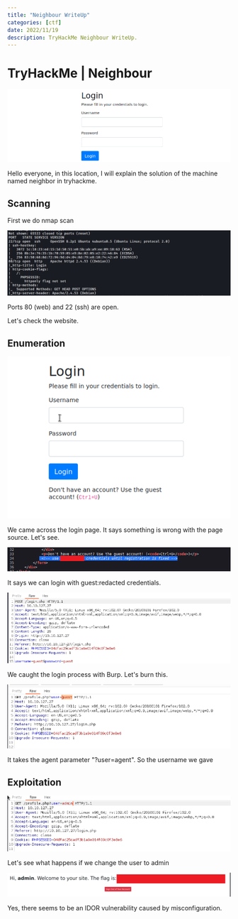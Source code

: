 ```yaml
---
title: "Neighbour WriteUp"
categories: [ctf]
date: 2022/11/19
description: TryHackMe Neighbour WriteUp.
---
```

# TryHackMe | Neighbour

<p align="center">
  <img src="/img/neighbour_thm/0.png">
</p>

Hello everyone, in this location, I will explain the solution of the machine named neighbor in tryhackme.

## Scanning

First we do nmap scan

<p align="center">
  <img src="/img/neighbour_thm/1.png">
</p>

Ports 80 (web) and 22 (ssh) are open.

Let's check the website.

## Enumeration

<p align="center">
  <img src="/img/neighbour_thm/2.png">
</p>

We came across the login page. It says something is wrong with the page source. Let's see.

<p align="center">
  <img src="/img/neighbour_thm/3.png">
</p>

It says we can login with guest:redacted credentials.

<p align="center">
  <img src="/img/neighbour_thm/4.png">
</p>

We caught the login process with Burp. Let's burn this.

<p align="center">
  <img src="/img/neighbour_thm/5.png">
</p>

It takes the agent parameter "?user=agent". So the username we gave

## Exploitation

<p align="center">
  <img src="/img/neighbour_thm/6.png">
</p>

Let's see what happens if we change the user to admin

<p align="center">
  <img src="/img/neighbour_thm/7.png">
</p>

Yes, there seems to be an IDOR vulnerability caused by misconfiguration.
